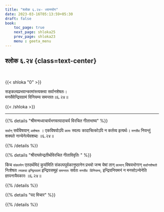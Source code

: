 ```yaml
---
title: "श्लोक ६.२४- ध्यानयोग"
date: 2023-03-16T05:13:59+05:30
draft: false
book:
    toc_page: true
    next_page: shloka25
    prev_page: shloka23
    menu : geeta_menu
---
```




## श्लोक ६.२४ {class=text-center}

<br/>

{{< shloka  "0"  >}}

सङ्कल्पप्रभवान्कामांस्त्यक्त्वा सर्वानशेषतः।  
मनसैवेन्द्रियग्रामं विनियम्य समन्ततः॥६.२४॥

{{< /shloka >}}

---


{{% details "श्रीमन्मध्वाचार्यभगवत्पादाचर्य विरचित  गीताभाष्य" %}}

`सर्वान्` सर्वविषयान् `अशेषतः` । एकविषयोऽपि `कामः` स्वल्पः कादाचित्कोऽपि न कर्तव्य इत्यर्थः। 
`मनसैव` नियन्तुं शक्यते नान्येनेत्येवशब्दः ॥६.२४॥

{{% /details %}}



{{% details "श्रीराघवेन्द्रतीर्थविरचित गीताविवृतिः " %}}

किंच `संकल्पेन` एतदर्थमिदं कुर्यामिति संकल्पपूर्वकानुष्ठानेन प्रभवो जन्म
येषां तान् `कामान्‌` विषयभोगान्‌ `सर्वानशेषतो` निःशेषतः `त्यक्त्वा` `इन्द्रियग्रामं`
इन्द्रियसमूहं `समन्ततः` सर्वतः `मनसैव विनियम्य`, इन्द्रियनियमनं न
मनसोऽन्येनेति ज्ञापनायैवकारः ॥६.२४॥

{{% /details %}}



{{% details "पद विचार" %}}


{{% /details %}}
